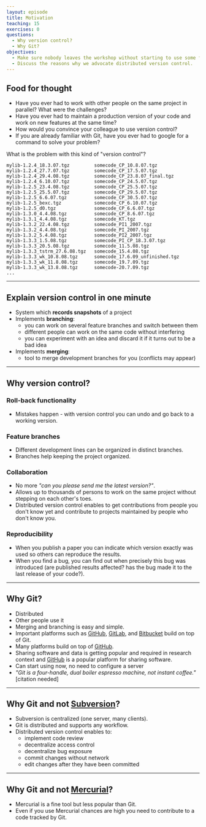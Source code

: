 ```yaml
---
layout: episode
title: Motivation
teaching: 15
exercises: 0
questions:
  - Why version control?
  - Why Git?
objectives:
  - Make sure nobody leaves the workshop without starting to use some form of version control.
  - Discuss the reasons why we advocate distributed version control.
---
```


## Food for thought

- Have you ever had to work with other people on the same project in parallel? What were the challenges?
- Have you ever had to maintain a production version of your code and work on
  new features at the same time?
- How would you convince your colleague to use version control?
- If you are already familiar with Git, have you ever had to google for
  a command to solve your problem?

What is the problem with this kind of "version control"?

```shell
mylib-1.2.4_18.3.07.tgz         somecode_CP_10.8.07.tgz
mylib-1.2.4_27.7.07.tgz         somecode_CP_17.5.07.tgz
mylib-1.2.4_29.4.08.tgz         somecode_CP_23.8.07_final.tgz
mylib-1.2.4_6.10.07.tgz         somecode_CP_24.5.07.tgz
mylib-1.2.5_23.4.08.tgz         somecode_CP_25.5.07.tgz
mylib-1.2.5_25.5.07.tgz         somecode_CP_29.5.07.tgz
mylib-1.2.5_6.6.07.tgz          somecode_CP_30.5.07.tgz
mylib-1.2.5_bexc.tgz            somecode_CP_6.10.07.tgz
mylib-1.2.5_d0.tgz              somecode_CP_6.6.07.tgz
mylib-1.3.0_4.4.08.tgz          somecode_CP_8.6.07.tgz
mylib-1.3.1_4.4.08.tgz          somecode_KT.tgz
mylib-1.3.2_22.4.08.tgz         somecode_PI1_2007.tgz
mylib-1.3.2_4.4.08.tgz          somecode_PI_2007.tgz
mylib-1.3.2_5.4.08.tgz          somecode_PI2_2007.tgz
mylib-1.3.3_1.5.08.tgz          somecode_PI_CP_18.3.07.tgz
mylib-1.3.3_20.5.08.tgz         somecode_11.5.08.tgz
mylib-1.3.3_tstrm_27.6.08.tgz   somecode_15.4.08.tgz
mylib-1.3.3_wk_10.8.08.tgz      somecode_17.6.09_unfinished.tgz
mylib-1.3.3_wk_11.8.08.tgz      somecode_19.7.09.tgz
mylib-1.3.3_wk_13.8.08.tgz      somecode-20.7.09.tgz
...
```

---

## Explain version control in one minute

- System which **records snapshots** of a project
- Implements **branching**:
  - you can work on several feature branches and switch between them
  - different people can work on the same code without interfering
  - you can experiment with an idea and discard it if it turns out to be a bad idea
- Implements **merging**:
  - tool to merge development branches for you (conflicts may appear)

---

## Why version control?

### Roll-back functionality

- Mistakes happen - with version control you can undo and go back to a working version.


### Feature branches

- Different development lines can be organized in distinct branches.
- Branches help keeping the project organized.


### Collaboration

- No more *"can you please send me the latest version?"*.
- Allows up to thousands of persons to work on the same project without stepping on each other's toes.
- Distributed version control enables to get contributions from people you
  don't know yet and contribute to projects maintained by people who don't know
  you.


### Reproducibility

- When you publish a paper you can indicate which version exactly was used so
  others can reproduce the results.
- When you find a bug, you can find out when precisely this bug was introduced
  (are published results affected? has the bug made it to the last release of your code?).

---

## Why Git?


- Distributed
- Other people use it
- Merging and branching is easy and simple.
- Important platforms such as [GitHub](https://github.com), [GitLab](https://gitlab.com), and [Bitbucket](https://bitbucket.org)
  build on top of Git.
- Many platforms build on top of [GitHub](https://github.com).
- Sharing software and data is getting popular and required in research context
  and [GitHub](https://github.com) is a popular platform for sharing software.
- Can start using now, no need to configure a server 
- *"Git is a four-handle, dual boiler espresso machine, not instant coffee."* [citation needed]

---

## Why Git and not [Subversion](https://subversion.apache.org)?

- Subversion is centralized (one server, many clients).
- Git is distributed and supports any workflow.
- Distributed version control enables to:
    - implement code review
    - decentralize access control
    - decentralize bug exposure
    - commit changes without network
    - edit changes after they have been committed

---

## Why Git and not [Mercurial](https://www.mercurial-scm.org)?

- Mercurial is a fine tool but less popular than Git.
- Even if you use Mercurial chances are high you need to contribute to a code tracked by Git.
